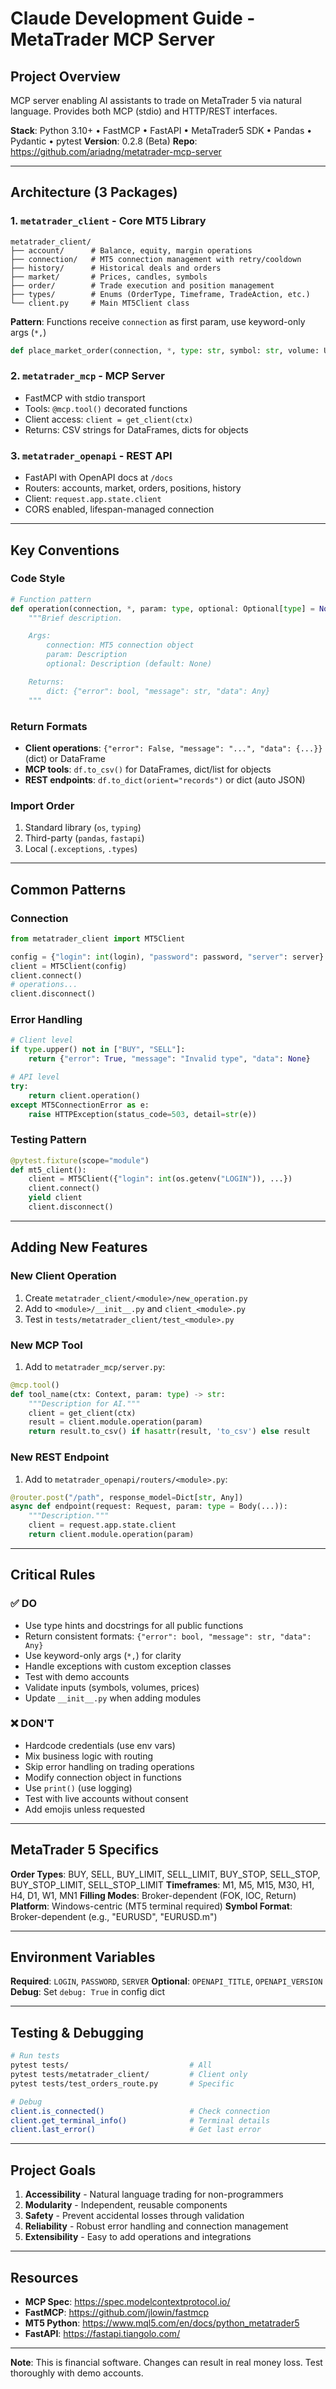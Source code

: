 # Claude Development Guide - MetaTrader MCP Server

## Project Overview

MCP server enabling AI assistants to trade on MetaTrader 5 via natural language. Provides both MCP (stdio) and HTTP/REST interfaces.

**Stack**: Python 3.10+ • FastMCP • FastAPI • MetaTrader5 SDK • Pandas • Pydantic • pytest
**Version**: 0.2.8 (Beta)
**Repo**: https://github.com/ariadng/metatrader-mcp-server

---

## Architecture (3 Packages)

### 1. `metatrader_client` - Core MT5 Library
```
metatrader_client/
├── account/      # Balance, equity, margin operations
├── connection/   # MT5 connection management with retry/cooldown
├── history/      # Historical deals and orders
├── market/       # Prices, candles, symbols
├── order/        # Trade execution and position management
├── types/        # Enums (OrderType, Timeframe, TradeAction, etc.)
└── client.py     # Main MT5Client class
```

**Pattern**: Functions receive `connection` as first param, use keyword-only args (`*,`)
```python
def place_market_order(connection, *, type: str, symbol: str, volume: Union[float, int]):
```

### 2. `metatrader_mcp` - MCP Server
- FastMCP with stdio transport
- Tools: `@mcp.tool()` decorated functions
- Client access: `client = get_client(ctx)`
- Returns: CSV strings for DataFrames, dicts for objects

### 3. `metatrader_openapi` - REST API
- FastAPI with OpenAPI docs at `/docs`
- Routers: accounts, market, orders, positions, history
- Client: `request.app.state.client`
- CORS enabled, lifespan-managed connection

---

## Key Conventions

### Code Style
```python
# Function pattern
def operation(connection, *, param: type, optional: Optional[type] = None):
    """Brief description.

    Args:
        connection: MT5 connection object
        param: Description
        optional: Description (default: None)

    Returns:
        dict: {"error": bool, "message": str, "data": Any}
    """
```

### Return Formats
- **Client operations**: `{"error": False, "message": "...", "data": {...}}` (dict) or DataFrame
- **MCP tools**: `df.to_csv()` for DataFrames, dict/list for objects
- **REST endpoints**: `df.to_dict(orient="records")` or dict (auto JSON)

### Import Order
1. Standard library (`os`, `typing`)
2. Third-party (`pandas`, `fastapi`)
3. Local (`.exceptions`, `.types`)

---

## Common Patterns

### Connection
```python
from metatrader_client import MT5Client

config = {"login": int(login), "password": password, "server": server}
client = MT5Client(config)
client.connect()
# operations...
client.disconnect()
```

### Error Handling
```python
# Client level
if type.upper() not in ["BUY", "SELL"]:
    return {"error": True, "message": "Invalid type", "data": None}

# API level
try:
    return client.operation()
except MT5ConnectionError as e:
    raise HTTPException(status_code=503, detail=str(e))
```

### Testing Pattern
```python
@pytest.fixture(scope="module")
def mt5_client():
    client = MT5Client({"login": int(os.getenv("LOGIN")), ...})
    client.connect()
    yield client
    client.disconnect()
```

---

## Adding New Features

### New Client Operation
1. Create `metatrader_client/<module>/new_operation.py`
2. Add to `<module>/__init__.py` and `client_<module>.py`
3. Test in `tests/metatrader_client/test_<module>.py`

### New MCP Tool
1. Add to `metatrader_mcp/server.py`:
```python
@mcp.tool()
def tool_name(ctx: Context, param: type) -> str:
    """Description for AI."""
    client = get_client(ctx)
    result = client.module.operation(param)
    return result.to_csv() if hasattr(result, 'to_csv') else result
```

### New REST Endpoint
1. Add to `metatrader_openapi/routers/<module>.py`:
```python
@router.post("/path", response_model=Dict[str, Any])
async def endpoint(request: Request, param: type = Body(...)):
    """Description."""
    client = request.app.state.client
    return client.module.operation(param)
```

---

## Critical Rules

### ✅ DO
- Use type hints and docstrings for all public functions
- Return consistent formats: `{"error": bool, "message": str, "data": Any}`
- Use keyword-only args (`*,`) for clarity
- Handle exceptions with custom exception classes
- Test with demo accounts
- Validate inputs (symbols, volumes, prices)
- Update `__init__.py` when adding modules

### ❌ DON'T
- Hardcode credentials (use env vars)
- Mix business logic with routing
- Skip error handling on trading operations
- Modify connection object in functions
- Use `print()` (use logging)
- Test with live accounts without consent
- Add emojis unless requested

---

## MetaTrader 5 Specifics

**Order Types**: BUY, SELL, BUY_LIMIT, SELL_LIMIT, BUY_STOP, SELL_STOP, BUY_STOP_LIMIT, SELL_STOP_LIMIT
**Timeframes**: M1, M5, M15, M30, H1, H4, D1, W1, MN1
**Filling Modes**: Broker-dependent (FOK, IOC, Return)
**Platform**: Windows-centric (MT5 terminal required)
**Symbol Format**: Broker-dependent (e.g., "EURUSD", "EURUSD.m")

---

## Environment Variables

**Required**: `LOGIN`, `PASSWORD`, `SERVER`
**Optional**: `OPENAPI_TITLE`, `OPENAPI_VERSION`
**Debug**: Set `debug: True` in config dict

---

## Testing & Debugging

```bash
# Run tests
pytest tests/                           # All
pytest tests/metatrader_client/         # Client only
pytest tests/test_orders_route.py       # Specific

# Debug
client.is_connected()                   # Check connection
client.get_terminal_info()              # Terminal details
client.last_error()                     # Get last error
```

---

## Project Goals

1. **Accessibility** - Natural language trading for non-programmers
2. **Modularity** - Independent, reusable components
3. **Safety** - Prevent accidental losses through validation
4. **Reliability** - Robust error handling and connection management
5. **Extensibility** - Easy to add operations and integrations

---

## Resources

- **MCP Spec**: https://spec.modelcontextprotocol.io/
- **FastMCP**: https://github.com/jlowin/fastmcp
- **MT5 Python**: https://www.mql5.com/en/docs/python_metatrader5
- **FastAPI**: https://fastapi.tiangolo.com/

---

**Note**: This is financial software. Changes can result in real money loss. Test thoroughly with demo accounts.
